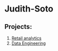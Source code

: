 # Judith-Soto

## Projects: 
1. [Retail analytics](https://github.com/JudyS22/Judith-Soto#:~:text=Project%205_6%2C%20warmup%203100%20ulta%20quartiles.ipynb)
2. [Data Engineering](https://github.com/JudyS22/Judith-Soto#:~:text=Another%20copy%20of%20model%20exploration%201.ipynb)
